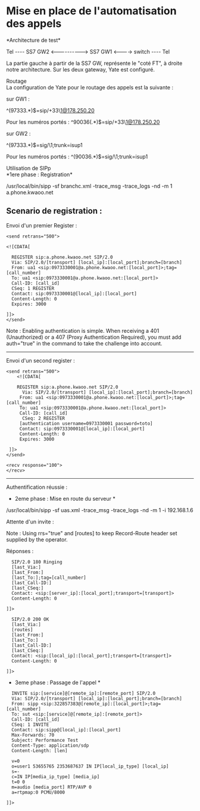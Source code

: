 Mise en place de l'automatisation des appels 
================================

<dt> *Architecture de test* </dt>

Tel ---- SS7 GW2 <----------> SS7 GW1 <----> switch ---- Tel

La partie gauche à partir de la SS7 GW, représente le "coté FT", à droite notre architecture.
Sur les deux gateway, Yate est configuré.

<dt> Routage </dt>
La configuration de Yate pour le routage des appels est la suivante :

sur GW1 :

^\(97333.*\)$=sip/+33\1@178.250.20

Pour les numéros portés :
^90036\(.*\)$=sip/+33\1@178.250.20


sur GW2 :

^\(97333.*\)$=sig/\1;trunk=isup1

Pour les numéros portés :
^\(90036.*\)$=sig/\1;trunk=isup1

<dt> Utilisation de SIPp </dt>
*1ere phase : Registration*

/usr/local/bin/sipp -sf branchc.xml -trace_msg -trace_logs -nd -m 1 a.phone.kwaoo.net

Scenario de registration :
-------------------------


Envoi d'un premier Register : 

    <send retrans="500">
  
    <![CDATA[

      REGISTER sip:a.phone.kwaoo.net SIP/2.0
      Via: SIP/2.0/[transport] [local_ip]:[local_port];branch=[branch]
      From: ua1 <sip:0973330001@a.phone.kwaoo.net:[local_port]>;tag=[call_number]
      To: ua1 <sip:0973330001@a.phone.kwaoo.net:[local_port]>
      Call-ID: [call_id]
      CSeq: 1 REGISTER
      Contact: sip:0973330001@[local_ip]:[local_port]
      Content-Length: 0
      Expires: 3000

    ]]>
    </send>

 <recv response="100">
  </recv>
 <recv response="401" auth="true">
  </recv>
</pre>
Note : Enabling authentication is simple. When receiving a 401 (Unauthorized) or a 407 (Proxy Authentication Required), you must add auth="true" in the <recv> command to take the challenge into account.

-------------------------
Envoi d'un second register : 

	<send retrans="500">
    	<![CDATA[

      	REGISTER sip:a.phone.kwaoo.net SIP/2.0
    	  Via: SIP/2.0/[transport] [local_ip]:[local_port];branch=[branch]
     	 From: ua1 <sip:0973330001@a.phone.kwaoo.net:[local_port]>;tag=[call_number]
     	 To: ua1 <sip:0973330001@a.phone.kwaoo.net:[local_port]>
     	 Call-ID: [call_id]
    	  CSeq: 2 REGISTER
     	 [authentication username=0973330001 password=toto]
     	 Contact: sip:0973330001@[local_ip]:[local_port]
     	 Content-Length: 0
     	 Expires: 3000

   	 ]]>
  	</send>

 	<recv response="100">
  	</recv>
-------------------------
Authentification réussie : 

<recv response="200">
</recv>



* 2eme phase : Mise en route du serveur *

/usr/local/bin/sipp -sf uas.xml -trace_msg -trace_logs -nd -m 1 -i 192.168.1.6

Attente d'un invite :
 <recv request="INVITE" crlf="true" rrs="true">
  </recv>

Note : Using rrs="true" and [routes] to keep Record-Route header set supplied by the operator.

Réponses :

 <send>
    <![CDATA[

      SIP/2.0 180 Ringing
      [last_Via:]
      [last_From:]
      [last_To:];tag=[call_number]
      [last_Call-ID:]
      [last_CSeq:]
      Contact: <sip:[server_ip]:[local_port];transport=[transport]>
      Content-Length: 0

    ]]>
  </send>

  <recv request="ACK"
        optional="true"
        rtd="true"
        crlf="true">
  </recv>

  <recv request="BYE">
  </recv>

  <send>
    <![CDATA[

      SIP/2.0 200 OK
      [last_Via:]
      [routes]
      [last_From:]
      [last_To:]
      [last_Call-ID:]
      [last_CSeq:]
      Contact: <sip:[local_ip]:[local_port];transport=[transport]>
      Content-Length: 0

    ]]>
  </send>



* 3eme phase : Passage de l'appel *

 <send retrans="500">
    <![CDATA[

      INVITE sip:[service]@[remote_ip]:[remote_port] SIP/2.0
      Via: SIP/2.0/[transport] [local_ip]:[local_port];branch=[branch]
      From: sipp <sip:322857383@[remote_ip]:[local_port]>;tag=[call_number]
      To: sut <sip:[service]@[remote_ip]:[remote_port]>
      Call-ID: [call_id]
      CSeq: 1 INVITE
      Contact: sip:sipp@[local_ip]:[local_port]
      Max-Forwards: 70
      Subject: Performance Test
      Content-Type: application/sdp
      Content-Length: [len]

      v=0
      o=user1 53655765 2353687637 IN IP[local_ip_type] [local_ip]
      s=-
      c=IN IP[media_ip_type] [media_ip]
      t=0 0
      m=audio [media_port] RTP/AVP 0
      a=rtpmap:0 PCMU/8000

    ]]>
  </send>

